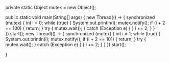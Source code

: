 private static Object mutex = new Object();

public static void main(String[] args) {
  new Thread(() -> {
    synchronized (mutex) {
      int i = 0;
      while (true) {
        System.out.println(i);
        mutex.notify();
        if (i + 2 == 100) {
          return;
        }
        try {
          mutex.wait();
        } catch (Exception e) {
        }
        i += 2;
      }
    }
  }).start();
  new Thread(() -> {
    synchronized (mutex) {
      int i = 1;
      while (true) {
        System.out.println(i);
        mutex.notify();
        if (i + 2 == 101) {
          return;
        }
        try {
          mutex.wait();
        } catch (Exception e) {
        }
        i += 2;
      }
    }
  }).start();

}